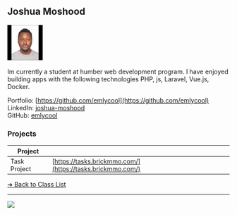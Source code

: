 <style>@import url("//readme.codeadam.ca/readme.css");</style>

## Joshua Moshood

![Joshua Moshood](../images/emlycool.jpg)

Im currently a student at humber web development program. I have enjoyed building apps with the following technologies PHP, js, Laravel, Vue.js, Docker.

Portfolio: [https://github.com/emlycool](https://github.com/emlycool)  
LinkedIn: [joshua-moshood](https://www.linkedin.com/in/joshua-moshood/)  
GitHub: [emlycool](https://github.com/emlycool)  

### Projects

| Project | |
| - | - |
| Task Project | [https://tasks.brickmmo.com/](https://tasks.brickmmo.com/) |

[&#10132; Back to Class List](/)

---

<a href="https://brickmmo.com">
<img src="https://brickmmo.com/images/brickmmo-logo-horizontal.jpg" width="100">
</a>
